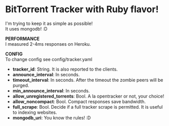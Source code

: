 # BitTorrent Tracker with Ruby flavor!
I'm trying to keep it as simple as possible!  
It uses mongodb! :D

__PERFORMANCE__  
I measured 2-4ms responses on Heroku.
  
__CONFIG__  
To change config see config/tracker.yaml  

* **tracker_id**: String. It is also reported to the clients.
* **announce_interval**: In seconds.
* **timeout_interval**: In seconds. After the timeout the zombie peers will be purged.
* **min_announce_interval**: In seconds.
* **allow_unregistered_torrents**: Bool. A la opentracker or not, your choice!
* **allow_noncompact**: Bool. Compact responses save bandwidth.
* **full_scrape**: Bool. Decide if a full tracker scrape is permitted. It is useful to indexing websites.
* **mongodb_uri**: You know the rules! :D